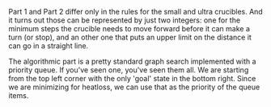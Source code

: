 Part 1 and Part 2 differ only in the rules for the small and ultra crucibles. And it turns 
out those can be represented by just two integers: one for the minimum steps the crucible 
needs to move forward before it can make a turn (or stop), and an other one that puts an 
upper limit on the distance it can go in a straight line.

The algorithmic part is a pretty standard graph search implemented with a priority queue.
If you've seen one, you've seen them all. We are starting from the top left corner with the 
only 'goal' state in the bottom right. Since we are minimizing for heatloss, we can use 
that as the priority of the queue items.